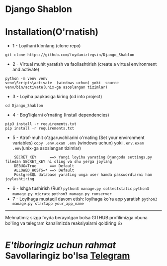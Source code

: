 # Django Shablon

# Installation(O'rnatish)
* 1 - Loyihani klonlang (clone repo)

```git clone https://github.com/foydamiztegsin/Django_Shablon```

* 2 - Virtual muhit yaratish va faollashtirish (create a virtual environment and activate)

```
python -m venv venv
venv\Scripts\activate  (windows uchun) yoki  source venv/bin/activate(unix-ga asoslangan tizimlar)
```

* 3 - Loyiha papkasiga kiring (cd into project) 

```cd Django_Shablon```

* 4 - Bog'liqlarni o'rnating (Install dependencies)

```
pip3 install -r requirements.txt
pip install -r requirements.txt
```

* 5 - Atrof-muhit o'zgaruvchilarini o'rnating (Set your environment variables)
```copy .env.exam .env``` (windows uchun) yoki ```.env.exam .env```(unix-ga asoslangan tizimlar)
```.env o'zgaruvchilari
    SECRET_KEY      ==> Yangi loyiha yarating Djangoda settings.py filedan SECRET_KEY ni oling va shu yerga joylang
    DEBUG=True      ==> Default
    ALLOWED_HOSTS=* ==> Default
    PostgreSQL database yarating unga user hamda passwordlarni ham joylashtiring
```
* 6 - Ishga tushirish (Run)
```python3 manage.py collectstatic```
```python3 manage.py migrate```
```python3 manage.py runserver```
* 7 - Loyihaga mustaqil davom etish: loyihaga ko'ra app yaratish
```python3 manage.py startapp your_app_name```


<hr>
 Mehnatimiz sizga foyda berayotgan bolsa GITHUB profilimizga obuna bo'ling va telegram kanalimizda reaksiyalarni qoldiring 👍
 
# *E'tiboringiz uchun rahmat* Savollaringiz bo'lsa [Telegram](https://t.me/foydamizteg_sin)